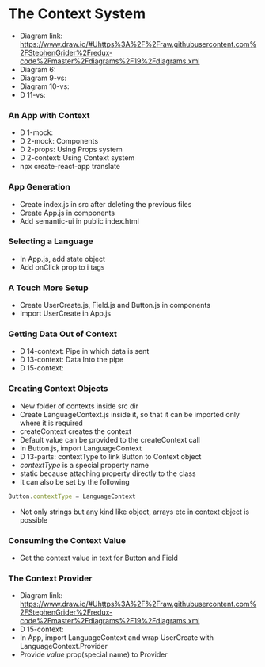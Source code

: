 # The Context System
* Diagram link: https://www.draw.io/#Uhttps%3A%2F%2Fraw.githubusercontent.com%2FStephenGrider%2Fredux-code%2Fmaster%2Fdiagrams%2F19%2Fdiagrams.xml
* Diagram 6:
* Diagram 9-vs:
* Diagram 10-vs:
* D 11-vs:

### An App with Context
* D 1-mock:
* D 2-mock: Components
* D 2-props: Using Props system
* D 2-context: Using Context system
* npx create-react-app translate

### App Generation
* Create index.js in src after deleting the previous files
* Create App.js in components
* Add semantic-ui in public index.html

### Selecting a Language
* In App.js, add state object
* Add onClick prop to i tags

### A Touch More Setup
* Create UserCreate.js, Field.js and Button.js in components
* Import UserCreate in App.js

### Getting Data Out of Context
* D 14-context: Pipe in which data is sent
* D 13-context: Data Into the pipe
* D 15-context:

### Creating Context Objects
* New folder of contexts inside src dir
* Create LanguageContext.js inside it, so that it can be imported only where it is required
* createContext creates the context
* Default value can be provided to the createContext call
* In Button.js, import LanguageContext
* D 13-parts: contextType to link Button to Context object
* *contextType* is a special property name
* static because attaching property directly to the class
* It can also be set by the following
```js
Button.contextType = LanguageContext
```
* Not only strings but any kind like object, arrays etc in context object is possible

### Consuming the Context Value
* Get the context value in text for Button and Field

### The Context Provider
* Diagram link: https://www.draw.io/#Uhttps%3A%2F%2Fraw.githubusercontent.com%2FStephenGrider%2Fredux-code%2Fmaster%2Fdiagrams%2F19%2Fdiagrams.xml
* D 15-context:
* In App, import LanguageContext and wrap UserCreate with LanguageContext.Provider
* Provide *value* prop(special name) to Provider
